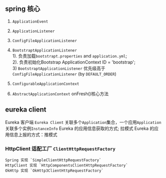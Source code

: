 ## spring 核心

1. `ApplicationEvent`

2. `ApplicationListener`

3. `ConfigFileApplicationListener`

4. `BootstraptApplicationListener`  
    1). 负责加载`bootstrapt.properties` and `application.yml`;     
    2). 负责初始化Bootstrap ApplicationContext ID = 'bootstrap';   
    3) `BootstraptApplicationListener` 优先级高于`ConfigFileApplicationListener` (by `DEFAULT_ORDER`)
     
5. `ConfigurableApplicationContext`

6. `AbstractApplicationContext` onFresh()核心方法

## eureka client 
Eureka 客户端 `Eureka Client` 关联多个`Application`集合，一个应用`Application`关联多个实例`InstanceInfo`
Eureka 的应用信息获取的方式; 拉模式
Eureka 的应用信息上报的方式：推模式

### HttpClient 适配工厂 `ClientHttpRequestFactory`
    Spring 实现 `SimpleClientHttpRequestFactory`
    HttpClient 实现 `HttpComponentsClientHttpRequestFactory`
    OkHttp 实现 `OkHttp3ClientHttpRequestFactory`